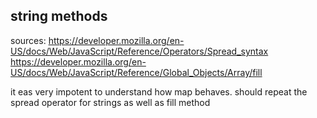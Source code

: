 ## string methods

sources:
https://developer.mozilla.org/en-US/docs/Web/JavaScript/Reference/Operators/Spread_syntax
https://developer.mozilla.org/en-US/docs/Web/JavaScript/Reference/Global_Objects/Array/fill

it eas very impotent to understand how map behaves.
should repeat the spread operator for strings as well as fill method
